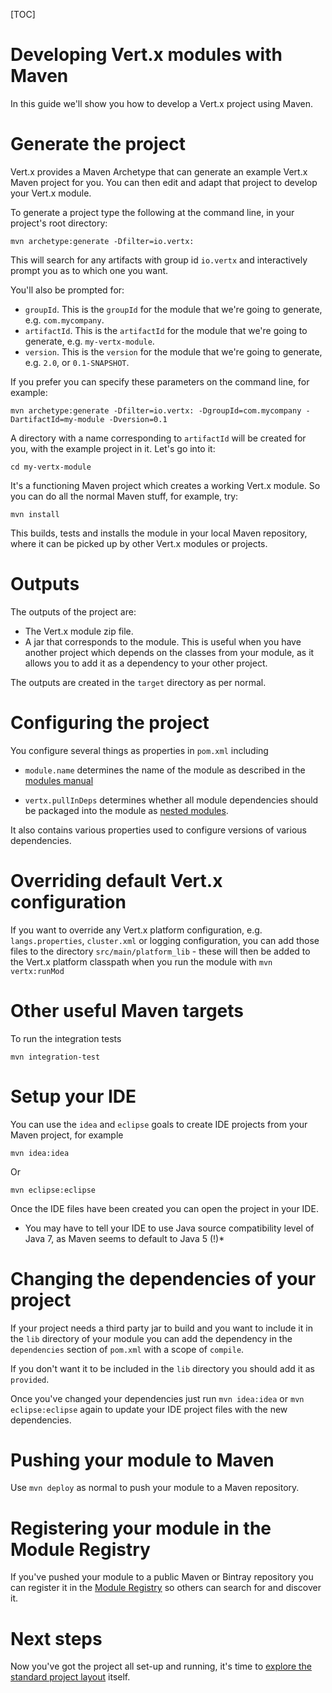 <!--
This work is licensed under the Creative Commons Attribution-ShareAlike 3.0 Unported License.
To view a copy of this license, visit http://creativecommons.org/licenses/by-sa/3.0/ or send
a letter to Creative Commons, 444 Castro Street, Suite 900, Mountain View, California, 94041, USA.
-->

[TOC]

# Developing Vert.x modules with Maven

In this guide we'll show you how to develop a Vert.x project using Maven.

# Generate the project

Vert.x provides a Maven Archetype that can generate an example Vert.x Maven project for you. You can then edit and adapt that project to develop your Vert.x module.

To generate a project type the following at the command line, in your project's root directory:

    mvn archetype:generate -Dfilter=io.vertx:

This will search for any artifacts with group id `io.vertx` and interactively prompt you as to which one you want.

You'll also be prompted for:

* `groupId`. This is the `groupId` for the module that we're going to generate, e.g. `com.mycompany`.
* `artifactId`. This is the `artifactId` for the module that we're going to generate, e.g. `my-vertx-module`.
* `version`. This is the `version` for the module that we're going to generate, e.g. `2.0`, or `0.1-SNAPSHOT`.

If you prefer you can specify these parameters on the command line, for example:

    mvn archetype:generate -Dfilter=io.vertx: -DgroupId=com.mycompany -DartifactId=my-module -Dversion=0.1

A directory with a name corresponding to `artifactId` will be created for you, with the example project in it. Let's go into it:

    cd my-vertx-module

It's a functioning Maven project which creates a working Vert.x module. So you can do all the normal Maven stuff, for example, try:

    mvn install

This builds, tests and installs the module in your local Maven repository, where it can be picked up by other Vert.x modules or projects.

# Outputs

The outputs of the project are:

* The Vert.x module zip file.
* A jar that corresponds to the module. This is useful when you have another project which depends on the classes from your module, as it allows you to add it as a dependency to your other project.

The outputs are created in the `target` directory as per normal.

# Configuring the project

You configure several things as properties in `pom.xml` including

* `module.name` determines the name of the module as described in the [modules manual](mods_manual.html#mod-id)

* `vertx.pullInDeps` determines whether all module dependencies should be packaged into the module as [nested modules](mods_manual.html#nested-mods). 

It also contains various properties used to configure versions of various dependencies.

# Overriding default Vert.x configuration

If you want to override any Vert.x platform configuration, e.g. `langs.properties`, `cluster.xml` or logging configuration, you can add those files to the directory `src/main/platform_lib` - these will then be added to the Vert.x platform classpath when you run the module with `mvn vertx:runMod`


# Other useful Maven targets

To run the integration tests

    mvn integration-test

# Setup your IDE

You can use the `idea` and `eclipse` goals to create IDE projects from your Maven project, for example

    mvn idea:idea

Or

    mvn eclipse:eclipse

Once the IDE files have been created you can open the project in your IDE.

* You may have to tell your IDE to use Java source compatibility level of Java 7, as Maven seems to default to Java 5 (!)*

# Changing the dependencies of your project

If your project needs a third party jar to build and you want to include it in the `lib` directory of your module you can add the dependency in the `dependencies` section of `pom.xml` with a scope of `compile`.

If you don't want it to be included in the `lib` directory you should add it as `provided`.

Once you've changed your dependencies just run `mvn idea:idea` or `mvn eclipse:eclipse` again to update your IDE project files with the new dependencies.

# Pushing your module to Maven

Use `mvn deploy` as normal to push your module to a Maven repository.

# Registering your module in the Module Registry

If you've pushed your module to a public Maven or Bintray repository you can register it in the [Module Registry](http://modulereg.vertx.io) so others can search for and discover it.

# Next steps

Now you've got the project all set-up and running, it's time to [explore the standard project layout](dev_guide.html) itself.




